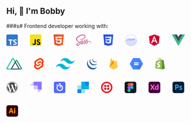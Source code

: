 ## Hi, 👋  I'm Bobby

###s# Frontend developer working with:

<div style="width: 100%">
  <img src="assets/ts.png" style="width: auto; height: 30px; float: left; margin-right: 2rem; margin-bottom: 2rem"/>
  <img src="assets/js.png" style="width: auto; height: 30px; float: left; margin-right: 2rem; margin-bottom: 2rem"/>
  <img src="assets/html.png" style="width: auto; height: 30px; float: left; margin-right: 2rem; margin-bottom: 2rem"/>
  <img src="assets/scss.png" style="width: auto; height: 30px; float: left; margin-right: 2rem; margin-bottom: 2rem"/>
  <img src="assets/css.png" style="width: auto; height: 30px; float: left; margin-right: 2rem; margin-bottom: 2rem"/>
  <img src="assets/liquid.png" style="width: auto; height: 30px; float: left; margin-right: 2rem; margin-bottom: 2rem"/>
</div>
<div style="width: 100%">
  <img src="assets/angular.png" style="width: auto; height: 30px; float: left; margin-right: 2rem; margin-bottom: 2rem"/>
  <img src="assets/vue.png" style="width: auto; height: 30px; float: left; margin-right: 2rem; margin-bottom: 2rem"/>
  <img src="assets/nuxt.png" style="width: auto; height: 30px; float: left; margin-right: 2rem; margin-bottom: 2rem"/>
  <img src="assets/svelte.png" style="width: auto; height: 30px; float: left; margin-right: 2rem; margin-bottom: 2rem"/>
  <img src="assets/tailwind.png" style="width: auto; height: 30px; float: left; margin-right: 2rem; margin-bottom: 2rem"/>
  <img src="assets/jquery.png" style="width: auto; height: 30px; float: left; margin-right: 2rem; margin-bottom: 2rem"/>
</div>
<div style="width: 100%">
  <img src="assets/firebase.png" style="width: auto; height: 30px; float: left; margin-right: 2rem; margin-bottom: 2rem"/>
  <img src="assets/google-cloud-storage.png" style="width: auto; height: 30px; float: left; margin-right: 2rem; margin-bottom: 2rem"/>
  <img src="assets/shopify.png" style="width: auto; height: 30px; float: left; margin-right: 2rem; margin-bottom: 2rem"/>
  <img src="assets/wordpress.png" style="width: auto; height: 30px; float: left; margin-right: 2rem; margin-bottom: 2rem"/>
  <img src="assets/strapi.png" style="width: auto; height: 30px; float: left; margin-right: 2rem; margin-bottom: 2rem"/>
  <img src="assets/algolia.png" style="width: auto; height: 30px; float: left; margin-right: 2rem; margin-bottom: 2rem"/>
  <img src="assets/sendgrid.png" style="width: auto; height: 30px; float: left; margin-right: 2rem; margin-bottom: 2rem"/>
  <img src="assets/twilio.png" style="width: auto; height: 30px; float: left; margin-right: 2rem; margin-bottom: 2rem"/>
</div>
<div style="width: 100%">
  <img src="assets/figma.png" style="width: auto; height: 30px; float: left; margin-right: 2rem; margin-bottom: 2rem"/>
  <img src="assets/adobe-xd.png" style="width: auto; height: 30px; float: left; margin-right: 2rem; margin-bottom: 2rem"/>
  <img src="assets/adobe-photoshop.png" style="width: auto; height: 30px; float: left; margin-right: 2rem; margin-bottom: 2rem"/>
  <img src="assets/adobe-illustrator.png" style="width: auto; height: 30px; float: left; margin-right: 2rem; margin-bottom: 2rem"/>
</div>
